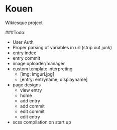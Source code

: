 # Kouen

Wikiesque project


###Todo:

- User Auth
- Proper parsing of variables in url (strip out junk)
- entry index
- entry commit
- image uploader/manager
- custom template interpreting
  - [img: imgurl.jpg]
  - [entry: entryname, displayname]
- page designs
  - view entry
  - home
  - add entry
  - add commit
  - edit commit
  - edit entry
- scss compilation on start up